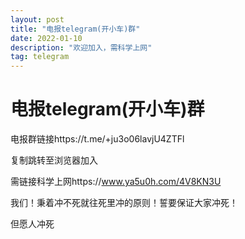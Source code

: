 ```yaml
---
layout: post
title: "电报telegram(开小车)群"
date: 2022-01-10 
description: "欢迎加入，需科学上网"
tag: telegram
---   
```


# 电报telegram(开小车)群
电报群链接https://t.me/+ju3o06lavjU4ZTFl

复制跳转至浏览器加入

需链接科学上网https://www.ya5u0h.com/4V8KN3U

我们！秉着冲不死就往死里冲的原则！誓要保证大家冲死！

但愿人冲死

